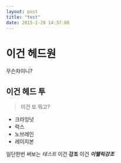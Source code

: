 ```yaml
---
layout: post
title: "test"
date: 2015-1-28 14:37:00
---
```

# 이건 헤드원

무슨차이니?

## 이건 헤드 투

> 이건 또 뭐고?

* 크라잉넛
* 럭스
* 노브레인
* 레이지본

일단한번 써보는 _테스트_ 이건 **강조** 이건 **_이탤릭강조_**
